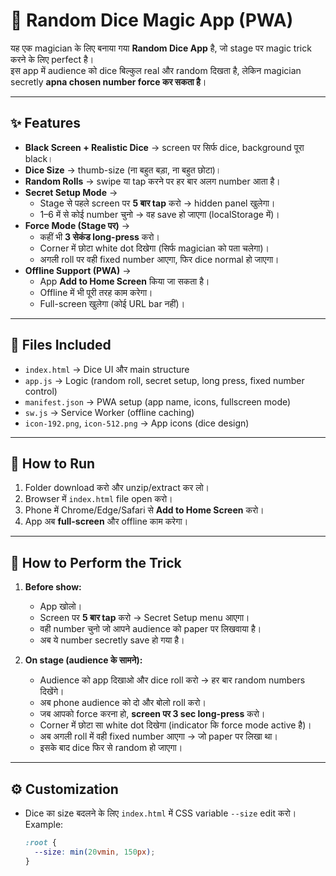 # 🎲 Random Dice Magic App (PWA)

यह एक magician के लिए बनाया गया **Random Dice App** है, जो stage पर magic trick करने के लिए perfect है।  
इस app में audience को dice बिल्कुल real और random दिखता है, लेकिन magician secretly **apna chosen number force कर सकता है**।  

---

## ✨ Features
- **Black Screen + Realistic Dice** → screen पर सिर्फ dice, background पूरा black।
- **Dice Size** → thumb-size (ना बहुत बड़ा, ना बहुत छोटा)।
- **Random Rolls** → swipe या tap करने पर हर बार अलग number आता है।
- **Secret Setup Mode** → 
  - Stage से पहले screen पर **5 बार tap** करो → hidden panel खुलेगा।
  - 1–6 में से कोई number चुनो → वह save हो जाएगा (localStorage में)।
- **Force Mode (Stage पर)** → 
  - कहीं भी **3 सेकंड long-press** करो।
  - Corner में छोटा white dot दिखेगा (सिर्फ magician को पता चलेगा)।
  - अगली roll पर वही fixed number आएगा, फिर dice normal हो जाएगा।
- **Offline Support (PWA)** → 
  - App **Add to Home Screen** किया जा सकता है।
  - Offline में भी पूरी तरह काम करेगा।
  - Full-screen खुलेगा (कोई URL bar नहीं)।

---

## 📂 Files Included
- `index.html` → Dice UI और main structure
- `app.js` → Logic (random roll, secret setup, long press, fixed number control)
- `manifest.json` → PWA setup (app name, icons, fullscreen mode)
- `sw.js` → Service Worker (offline caching)
- `icon-192.png`, `icon-512.png` → App icons (dice design)

---

## 🚀 How to Run
1. Folder download करो और unzip/extract कर लो।
2. Browser में `index.html` file open करो।
3. Phone में Chrome/Edge/Safari से **Add to Home Screen** करो।
4. App अब **full-screen** और offline काम करेगा।

---

## 🎩 How to Perform the Trick
1. **Before show:**  
   - App खोलो।  
   - Screen पर **5 बार tap** करो → Secret Setup menu आएगा।  
   - वही number चुनो जो आपने audience को paper पर लिखवाया है।  
   - अब ये number secretly save हो गया है।  

2. **On stage (audience के सामने):**  
   - Audience को app दिखाओ और dice roll करो → हर बार random numbers दिखेंगे।  
   - अब phone audience को दो और बोलो roll करो।  
   - जब आपको force करना हो, **screen पर 3 sec long-press** करो।  
   - Corner में छोटा सा white dot दिखेगा (indicator कि force mode active है)।  
   - अब अगली roll में वही fixed number आएगा → जो paper पर लिखा था।  
   - इसके बाद dice फिर से random हो जाएगा।  

---

## ⚙️ Customization
- Dice का size बदलने के लिए `index.html` में CSS variable `--size` edit करो।  
  Example:  
  ```css
  :root {
    --size: min(20vmin, 150px);
  }
